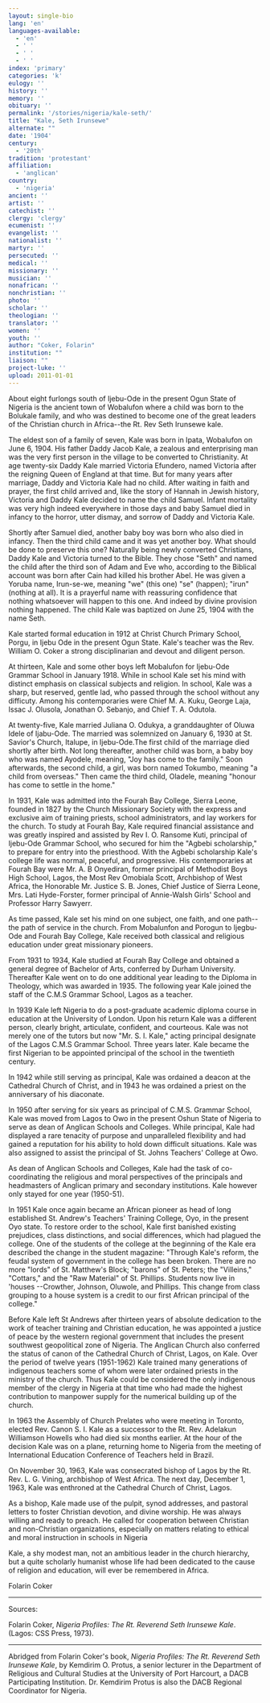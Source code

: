 ```yaml
---
layout: single-bio
lang: 'en'
languages-available:
  - 'en'
  - ' '
  - ' '
  - ' '
index: 'primary'
categories: 'k'
eulogy: ''
history: ''
memory: ''
obituary: ''
permalink: '/stories/nigeria/kale-seth/'
title: "Kale, Seth Irunsewe"
alternate: ""
date: '1904'
century:
  - '20th'
tradition: 'protestant'
affiliation:
  - 'anglican'
country:
  - 'nigeria'
ancient: ''
artist: ''
catechist: ''
clergy: 'clergy'
ecumenist: ''
evangelist: ''
nationalist: ''
martyr: ''
persecuted: ''
medical: ''
missionary: ''
musician: ''
nonafrican: ''
nonchristian: ''
photo: ''
scholar: ''
theologian: ''
translator: ''
women: ''
youth: ''
author: "Coker, Folarin"
institution: ""
liaison: ""
project-luke: ''
upload: 2011-01-01
---
```




About eight furlongs south of Ijebu-Ode in the present Ogun State of Nigeria is the ancient town of Wobalufon where a child was born to the Bolukale family, and who was destined to become one of the great leaders of the Christian church in Africa--the Rt. Rev Seth Irunsewe kale.

The eldest son of a family of seven, Kale was born in Ipata, Wobalufon on June 6, 1904. His father Daddy Jacob Kale, a zealous and enterprising man was the very first person in the village to be converted to Christianity. At age twenty-six Daddy Kale married Victoria Efundero, named Victoria after the reigning Queen of England at that time. But for many years after marriage, Daddy and Victoria Kale had no child. After waiting in faith and prayer, the first child arrived and, like the story of Hannah in Jewish history, Victoria and Daddy Kale decided to name the child Samuel. Infant mortality was very high indeed everywhere in those days and baby Samuel died in infancy to the horror, utter dismay, and sorrow of Daddy and Victoria Kale.

Shortly after Samuel died, another baby boy was born who also died in infancy. Then the third child came and it was yet another boy. What should be done to preserve this one? Naturally being newly converted Christians, Daddy Kale and Victoria turned to the Bible. They chose "Seth" and named the child after the third son of Adam and Eve who, according to the Biblical account was born after Cain had killed his brother Abel. He was given a Yoruba name, Irun-se-we, meaning "we" (this one) "se" (happen); "irun" (nothing at all). It is a prayerful name with reassuring confidence that nothing whatsoever will happen to this one. And indeed by divine provision nothing happened. The child Kale was baptized on June 25, 1904 with the name Seth.

Kale started formal education in 1912 at Christ Church Primary School, Porgu, in Ijebu Ode in the present Ogun State. Kale's teacher was the Rev. William O. Coker a strong disciplinarian and devout and diligent person.

At thirteen, Kale and some other boys left Mobalufon for Ijebu-Ode Grammar School in January 1918. While in school Kale set his mind with distinct emphasis on classical subjects and religion. In school, Kale was a sharp, but reserved, gentle lad, who passed through the school without any difficuty. Among his contemporaries were Chief M. A. Kuku, George Laja, Issac J. Olusola, Jonathan O. Sebanjo, and Chief T. A. Odutola.

At twenty-five, Kale married Juliana O. Odukya, a granddaughter of Oluwa Idele of Ijabu-Ode. The married was solemnized on January 6, 1930 at St. Savior's Church, Italupe, in Ijebu-Ode.The first child of the marriage died shortly after birth. Not long thereafter, another child was born, a baby boy who was named Ayodele, meaning, "Joy has come to the family." Soon afterwards, the second child, a girl, was born named Tokumbo, meaning "a child from overseas." Then came the third child, Oladele, meaning "honour has come to settle in the home."

In 1931, Kale was admitted into the Fourah Bay College, Sierra Leone, founded in 1827 by the Church Missionary Society with the express and exclusive aim of training priests, school administrators, and lay workers for the church. To study at Fourah Bay, Kale required financial assistance and was greatly inspired and assisted by Rev I. O. Ransome Kuti, principal of Ijebu-Ode Grammar School, who secured for him the "Agbebi scholarship," to prepare for entry into the priesthood. With the Agbebi scholarship Kale's college life was normal, peaceful, and progressive. His contemporaries at Fourah Bay were Mr. A. B Onyediran, former principal of Methodist Boys High School, Lagos, the Most Rev Omobiala Scott, Archbishop of West Africa, the Honorable Mr. Justice S. B. Jones, Chief Justice of Sierra Leone, Mrs. Lati Hyde-Forster, former principal of Annie-Walsh Girls' School and Professor Harry Sawyerr.

As time passed, Kale set his mind on one subject, one faith, and one path--the path of service in the church. From Mobalunfon and Porogun to Ijegbu-Ode and Fourah Bay College, Kale received both classical and religious education under great missionary pioneers.

From 1931 to 1934, Kale studied at Fourah Bay College and obtained a general degree of Bachelor of Arts, conferred by Durham University. Thereafter Kale went on to do one additional year leading to the Diploma in Theology, which was awarded in 1935. The following year Kale joined the staff of the C.M.S Grammar School, Lagos as a teacher.

In 1939 Kale left Nigeria to do a post-graduate academic diploma course in education at the University of London. Upon his return Kale was a different person, clearly bright, articulate, confident, and courteous. Kale was not merely one of the tutors but now "Mr. S. I. Kale," acting principal designate of the Lagos C.M.S Grammar School. Three years later. Kale became the first Nigerian to be appointed principal of the school in the twentieth century.

In 1942 while still serving as principal, Kale was ordained a deacon at the Cathedral Church of Christ, and in 1943 he was ordained a priest on the anniversary of his diaconate.

In 1950 after serving for six years as principal of C.M.S. Grammar School, Kale was moved from Lagos to Owo in the present Oshun State of Nigeria to serve as dean of Anglican Schools and Colleges. While principal, Kale had displayed a rare tenacity of purpose and unparalleled flexibility and had gained a reputation for his ability to hold down difficult situations. Kale was also assigned to assist the principal of St. Johns Teachers' College at Owo.

As dean of Anglican Schools and Colleges, Kale had the task of co-coordinating the religious and moral perspectives of the principals and headmasters of Anglican primary and secondary institutions. Kale however only stayed for one year (1950-51).

In 1951 Kale once again became an African pioneer as head of long established St. Andrew's Teachers' Training College, Oyo, in the present Oyo state. To restore order to the school, Kale first banished existing prejudices, class distinctions, and social differences, which had plagued the college. One of the students of the college at the beginning of the Kale era described the change in the student magazine: "Through Kale's reform, the feudal system of government in the college has been broken. There are no more "lords" of St. Matthew's Block; "barons" of St. Peters; the "Villeins," "Cottars," and the "Raw Material" of St. Phillips. Students now live in 'houses --Crowther, Johnson, Oluwole, and Phillips. This change from class grouping to a house system is a credit to our first African principal of the college."

Before Kale left St Andrews after thirteen years of absolute dedication to the work of teacher training and Christian education, he was appointed a justice of peace by the western regional government that includes the present southwest geopolitical zone of Nigeria. The Anglican Church also conferred the status of canon of the Cathedral Church of Christ, Lagos, on Kale. Over the period of twelve years (1951-1962) Kale trained many generations of indigenous teachers some of whom were later ordained priests in the ministry of the church. Thus Kale could be considered the only indigenous member of the clergy in Nigeria at that time who had made the highest contribution to manpower supply for the numerical building up of the church.

In 1963 the Assembly of Church Prelates who were meeting in Toronto, elected Rev. Canon S. I. Kale as a successor to the Rt. Rev. Adelakun Williamson Howells who had died six months earlier. At the hour of the decision Kale was on a plane, returning home to Nigeria from the meeting of International Education Conference of Teachers held in Brazil.

On November 30, 1963, Kale was consecrated bishop of Lagos by the Rt. Rev. L. G. Vining, archbishop of West Africa. The next day, December 1, 1963, Kale was enthroned at the Cathedral Church of Christ, Lagos.

As a bishop, Kale made use of the pulpit, synod addresses, and pastoral letters to foster Christian devotion, and divine worship. He was always willing and ready to preach. He called for cooperation between Christian and non-Christian organizations, especially on matters relating to ethical and moral instruction in schools in Nigeria

Kale, a shy modest man, not an ambitious leader in the church hierarchy, but a quite scholarly humanist whose life had been dedicated to the cause of religion and education, will ever be remembered in Africa.

Folarin Coker

---

Sources:

Folarin Coker, *Nigeria Profiles: The Rt. Reverend Seth Irunsewe Kale*. (Lagos: CSS Press, 1973).

---

Abridged from Folarin Coker's book, *Nigeria Profiles: The Rt. Reverend Seth Irunsewe Kale*, by Kemdirim O. Protus, a senior lecturer in the Department of Religious and Cultural Studies at the University of Port Harcourt, a DACB Participating Institution. Dr. Kemdirim Protus is also the DACB Regional Coordinator for Nigeria.

